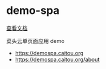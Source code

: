 # demo-spa

[查看文档](https://github.com/caitouyun/docs)

菜头云单页面应用 demo

- https://demospa.caitou.org
- https://demospa.caitou.org/about
